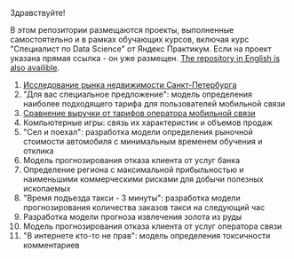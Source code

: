 Здравствуйте!

В этом репозитории размещаются проекты, выполненные самостоятельно и в рамках обучающих курсов, включая курс "Специалист по Data Science" от Яндекс Практикум. Если на проект указана прямая ссылка - он уже размещен. [The repository in English is also availible](https://github.com/idrv/portfolio-eng).

1. [Исследование рынка недвижимости Санкт-Петербурга](https://github.com/idrv/portfolio-rus/tree/main/Saint-PetersburgRealtyStudy)
2. "Для вас специальное предложение": модель определения наиболее подходящего тарифа для пользователей мобильной связи
3. [Сравнение выручки от тарифов оператора мобильной связи](https://github.com/idrv/portfolio-rus/blob/main/CompairingRevenuesCellPhonePlans/README.md)
4. Компьютерные игры: связь их характеристик и объемов продаж
5. "Сел и поехал": разработка модели определения рыночной стоимости автомобиля с минимальным временем обучения и отклика
6. Модель прогнозирования отказа клиента от услуг банка
7. Определение региона с максимальной прибыльностью и наименьшими коммерческими рисками для добычи полезных ископаемых
8. "Время подъезда такси - 3 минуты": разработка модели прогнозирования количества заказов такси на следующий час
9. Разработка модели прогноза извлечения золота из руды
10. Модель прогнозирования отказа клиента от услуг оператора связи
11. "В интернете кто-то не прав": модель определения токсичности комментариев
